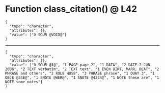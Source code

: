 # Function class_citation() @ L42

    {
      "type": "character",
      "attributes": {},
      "value": ["0 SOUR @VOID@"]
    }

---

    {
      "type": "character",
      "attributes": {},
      "value": ["0 SOUR @1@", "1 PAGE page 2", "1 DATA", "2 DATE 2 JUN 2006", "2 TEXT verbatim", "2 TEXT text", "1 EVEN BIRT, MARR, DEAT", "2 PHRASE and others", "2 ROLE HUSB", "3 PHRASE phrase", "1 QUAY 3", "1 OBJE @34E@", "1 SNOTE @WER@", "1 SNOTE @4334@", "1 NOTE these are", "1 NOTE some notes"]
    }

